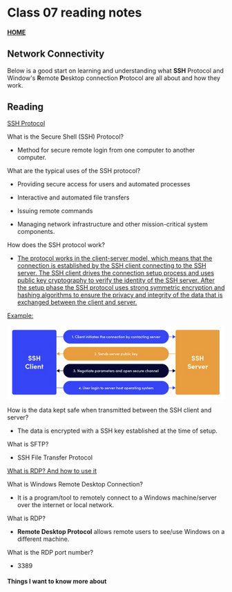 # Class 07 reading notes

#### [HOME](https://cesarderio.github.io/reading-notes/)

## Network Connectivity

Below is a good start on learning and understanding what **SSH** Protocol and Window's **R**emote **D**esktop connection **P**rotocol are all about and how they work.

## Reading

[SSH Protocol](https://www.ssh.com/ssh/protocol/)

What is the Secure Shell (SSH) Protocol?

* Method for secure remote login from one computer to another computer.

What are the typical uses of the SSH protocol?

* Providing secure access for users and automated processes

* Interactive and automated file transfers

* Issuing remote commands

* Managing network infrastructure and other mission-critical system components.

How does the SSH protocol work?

* [The protocol works in the client-server model, which means that the connection is established by the SSH client connecting to the SSH server. The SSH client drives the connection setup process and uses public key cryptography to verify the identity of the SSH server. After the setup phase the SSH protocol uses strong symmetric encryption and hashing algorithms to ensure the privacy and integrity of the data that is exchanged between the client and server.](https://www.ssh.com/academy/ssh/protocol#:~:text=The%20protocol%20works,client%20and%20server.)

[Example:](https://www.ssh.com/ssh/protocol/)

![SSH Example](../img/SSHexample.png)

How is the data kept safe when transmitted between the SSH client and server?

* The data is encrypted with a SSH key established at the time of setup.

What is SFTP?

* SSH File Transfer Protocol

[What is RDP? And how to use it](https://www.comparitech.com/net-admin/what-is-rdp/)

What is Windows Remote Desktop Connection?

* It is a program/tool to remotely connect to a Windows machine/server over the internet or local network.

What is RDP?

* **Remote Desktop Protocol** allows remote users to see/use Windows on a different machine.

What is the RDP port number?

* 3389

#### Things I want to know more about
